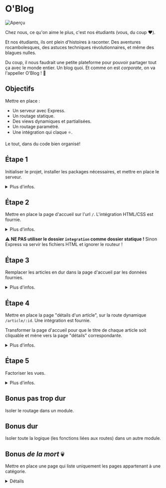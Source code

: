 # O'Blog

 ![Aperçu](integration/images/apercu.png "Aperçu")

 Chez nous, ce qu'on aime le plus, c'est nos étudiants (vous, du coup :heart:).

 Et nos étudiants, ils ont plein d'histoires à raconter. Des aventures rocambolesques, des astuces techniques révolutionnaires, et même des blagues nulles.

 Du coup, il nous faudrait une petite plateforme pour pouvoir partager tout ça avec le monde entier. Un blog quoi. Et comme on est _corporate_, on va l'appeller O'Blog ! :tada:

 ## Objectifs
 Mettre en place :
 - Un serveur avec Express.
 - Un routage statique.
 - Des views dynamiques et partialisées.
 - Un routage paramétré.
 - Une intégration qui claque :star:.

 Le tout, dans du code bien organisé!

 ## Étape 1

 Initialiser le projet, installer les packages nécessaires, et mettre en place le serveur.
 <details>
 <summary>Plus d'infos.</summary>

 - NPM est ton ami.
 - On a besoin de: express, ejs, et c'est tout.
 - Il faut créer un point d'entrée (un fichier), dans lequel il faut importer les packages, puis instancier, configurer et lancer un serveur `express`.

 </details>

 ## Étape 2

 Mettre en place la page d'accueil sur l'url `/`. L'intégration HTML/CSS est fournie.

 <details>
 <summary>Plus d'infos.</summary>

 - [La doc, toujours la doc.](https://expressjs.com/fr/guide/routing.html)
 - Il suffit de [renvoyer le fichier](https://expressjs.com/fr/4x/api.html#res.sendFile) fourni pour commencer.
 - Ne pas oublier de [mettre en place les fichiers statiques](http://expressjs.com/en/starter/static-files.html#serving-static-files-in-express). Il faudra aussi probablement modifier le chemin d'accès à ces fichiers dans le code HTML.
 </details>

 :warning: **NE PAS utiliser le dossier `integration` comme dossier statique !** Sinon Express va servir les fichiers HTML et ignorer le routeur !


 ## Étape 3

 Remplacer les articles en dur dans la page d'accueil par les données fournies.

 <details>
 <summary>Plus d'infos.</summary>

 - Commencer par repérer la structure HTML de chaque `<article>`. Où sont le titre, le sous-titre, l'url de l'image, etc...
 - Créer une view ejs, y importer le code de la page d'accueil, et modifier la méthode correspondant à la route `/` pour qu'elle [renvoie la view](https://expressjs.com/fr/4x/api.html#res.render).
 - Importer les données fournies (`data/articles.json`) dans une variable, et passer cette variable à la view.
 - Repérer dans les données fournies ce qui correspond aux différents éléments des `<article>`.
 - Dans la view, remplacer les `<article>` en dur par une structure de code qui parcourt les données fournies et génère des `<article>` de manière dynamique !
 - Pour le résumé des articles récupérez les 30 premiers mots. [String.prototype](https://developer.mozilla.org/fr/docs/Web/JavaScript/Reference/Objets_globaux/String/prototype) + [Array.prototype](https://developer.mozilla.org/fr/docs/Web/JavaScript/Reference/Objets_globaux/Array/prototype)

 </details>


 ## Étape 4

 Mettre en place la page "détails d'un article", sur la route dynamique `/article/:id`. Une intégration est fournie.

 Transformer la page d'accueil pour que le titre de chaque article soit cliquable et mène vers la page "détails" correspondante.

 <details>
 <summary>Plus d'infos.</summary>

 - [Devinez quoi? bah oui, la doc.](https://expressjs.com/en/guide/routing.html#route-parameters)
 - Transformer l'intégration fournie en view EJS.
 - Mettre en place la route, qui doit renvoyer la view nouvellement créée.
 - Retrouver le bon article dans la liste d'articles en fonction du paramètre `id` de la route.
 - Passer le bon article à la view, et modifier celle-ci pour qu'elle utilise les données de l'article.
 - Pour la gestion des paragraphes : [String.prototype](https://developer.mozilla.org/fr/docs/Web/JavaScript/Reference/Objets_globaux/String/prototype), encore ;)

 </details>

 ## Étape 5

 Factoriser les vues.

 <details>
 <summary>Plus d'infos.</summary>

 - Repérer le code HTML qui se répète dans `index` et `article`.
 - Créer des _partials views_ pour y mettre le code à factoriser.
 - Inclure ces _partials_ dans les views `index` et `article`.
 </details>

 ## Bonus pas trop dur

 Isoler le routage dans un module.

 ## Bonus dur

 Isoler toute la logique (les fonctions liées aux routes) dans un autre module.

 ## Bonus _de la mort_ :skull:

 Mettre en place une page qui liste uniquement les pages appartenant à une catégorie.

 <details>
 <summary>Détails</summary>

 Bah non, pas d'aide... C'est un bonus de la mort !
 </details>